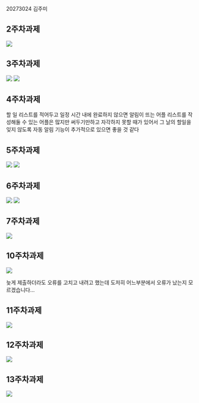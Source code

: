 20273024 김주미

## 2주차과제
<img width="" height="" src="./png/캡처 (1).png"></img>

## 3주차과제
<img width="" height="" src="./png/캡처.PNG"></img>
<img width="" height="" src="./png/캡처2.PNG"></img>

## 4주차과제

할 일 리스트를 적어두고 일정 시간 내에 완료하지 않으면 알림이 뜨는 어플
리스트를 작성해둘 수 있는 어플은 많지만 써두기만하고 자각하지 못할 때가 있어서
그 날의 할일을 잊지 않도록 자동 알림 기능이 추가적으로 있으면 좋을 것 같다

## 5주차과제
<img width="" height="" src="./png/cat.PNG"></img>
<img width="" height="" src="./png/dog.PNG"></img>

## 6주차과제
<img width="" height="" src="./png/capture1.PNG"></img>
<img width="" height="" src="./png/capture2.PNG"></img>

## 7주차과제
<img width="" height="" src="./png/d.PNG"></img>

## 10주차과제
<img width="" height="" src="./png/오류.PNG"></img>

늦게 제출하더라도 오류를 고치고 내려고 했는데 도저히 어느부분에서 오류가 났는지 모르겠습니다...

## 11주차과제
<img width="" height="" src="./png/11st.PNG"></img>

## 12주차과제
<img width="" height="" src="./png/name.PNG"></img>

## 13주차과제
<img width="" height="" src="./png/캡처.PNG"></img>
